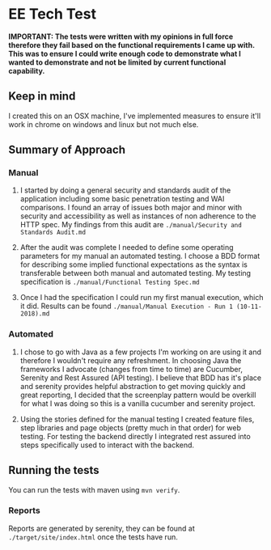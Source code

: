 # EE Tech Test

**IMPORTANT: The tests were written with my opinions in full force therefore they fail based on the functional requirements I came up with.
This was to ensure I could write enough code to demonstrate what I wanted to demonstrate and not be limited by current functional capability.**

## Keep in mind

I created this on an OSX machine, I've implemented measures to ensure it'll work in chrome on windows and linux but not much else.

## Summary of Approach

### Manual

1. I started by doing a general security and standards audit of the application including some basic penetration testing and WAI comparisons.
I found an array of issues both major and minor with security and accessibility as well as instances of non adherence to the HTTP spec.
My findings from this audit are `./manual/Security and Standards Audit.md`

2. After the audit was complete I needed to define some operating parameters for my manual an automated testing.
I choose a BDD format for describing some implied functional expectations as the syntax is transferable between both manual and automated testing.
My testing specification is `./manual/Functional Testing Spec.md`

3. Once I had the specification I could run my first manual execution, which it did. Results can be found `./manual/Manual Execution - Run 1 (10-11-2018).md`

### Automated

1. I chose to go with Java as a few projects I'm working on are using it and therefore I wouldn't require any refreshment.
In choosing Java the frameworks I advocate (changes from time to time) are Cucumber, Serenity and Rest Assured (API testing).
I believe that BDD has it's place and serenity provides helpful abstraction to get moving quickly and great reporting, I decided
that the screenplay pattern would be overkill for what I was doing so this is a vanilla cucumber and serenity project.

2. Using the stories defined for the manual testing I created feature files, step libraries and page objects (pretty much in that order) for web testing.
For testing the backend directly I integrated rest assured into steps specifically used to interact with the backend.

## Running the tests

You can run the tests with maven using `mvn verify`.

### Reports

Reports are generated by serenity, they can be found at `./target/site/index.html` once the tests have run.